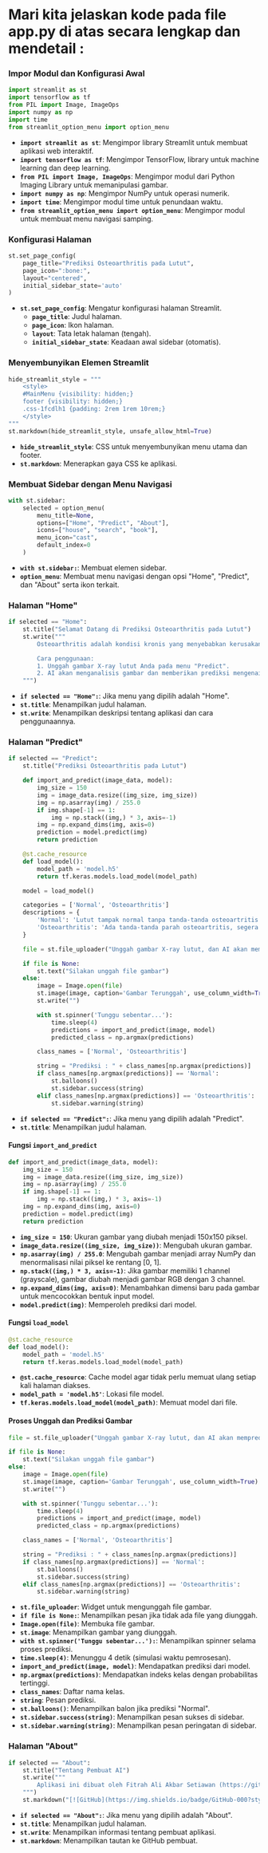 # Mari kita jelaskan kode pada file app.py di atas secara lengkap dan mendetail :

### Impor Modul dan Konfigurasi Awal

```python
import streamlit as st  
import tensorflow as tf
from PIL import Image, ImageOps
import numpy as np
import time
from streamlit_option_menu import option_menu
```
- **`import streamlit as st`**: Mengimpor library Streamlit untuk membuat aplikasi web interaktif.
- **`import tensorflow as tf`**: Mengimpor TensorFlow, library untuk machine learning dan deep learning.
- **`from PIL import Image, ImageOps`**: Mengimpor modul dari Python Imaging Library untuk memanipulasi gambar.
- **`import numpy as np`**: Mengimpor NumPy untuk operasi numerik.
- **`import time`**: Mengimpor modul time untuk penundaan waktu.
- **`from streamlit_option_menu import option_menu`**: Mengimpor modul untuk membuat menu navigasi samping.

### Konfigurasi Halaman

```python
st.set_page_config(
    page_title="Prediksi Osteoarthritis pada Lutut",
    page_icon=":bone:",
    layout="centered",
    initial_sidebar_state='auto'
)
```
- **`st.set_page_config`**: Mengatur konfigurasi halaman Streamlit.
  - **`page_title`**: Judul halaman.
  - **`page_icon`**: Ikon halaman.
  - **`layout`**: Tata letak halaman (tengah).
  - **`initial_sidebar_state`**: Keadaan awal sidebar (otomatis).

### Menyembunyikan Elemen Streamlit

```python
hide_streamlit_style = """
    <style>
    #MainMenu {visibility: hidden;}
    footer {visibility: hidden;}
    .css-1fcdlh1 {padding: 2rem 1rem 10rem;}
    </style>
"""
st.markdown(hide_streamlit_style, unsafe_allow_html=True)
```
- **`hide_streamlit_style`**: CSS untuk menyembunyikan menu utama dan footer.
- **`st.markdown`**: Menerapkan gaya CSS ke aplikasi.

### Membuat Sidebar dengan Menu Navigasi

```python
with st.sidebar:
    selected = option_menu(
        menu_title=None,
        options=["Home", "Predict", "About"],
        icons=["house", "search", "book"],
        menu_icon="cast",
        default_index=0
    )
```
- **`with st.sidebar:`**: Membuat elemen sidebar.
- **`option_menu`**: Membuat menu navigasi dengan opsi "Home", "Predict", dan "About" serta ikon terkait.

### Halaman "Home"

```python
if selected == "Home":
    st.title("Selamat Datang di Prediksi Osteoarthritis pada Lutut")
    st.write("""
        Osteoarthritis adalah kondisi kronis yang menyebabkan kerusakan pada sendi lutut, yang dapat menyebabkan rasa sakit dan penurunan fungsi. Aplikasi ini menggunakan AI untuk menganalisis gambar X-ray lutut dan memprediksi apakah ada tanda-tanda osteoarthritis.

        Cara penggunaan:
        1. Unggah gambar X-ray lutut Anda pada menu "Predict".
        2. AI akan menganalisis gambar dan memberikan prediksi mengenai kondisi lutut Anda.
    """)
```
- **`if selected == "Home":`**: Jika menu yang dipilih adalah "Home".
- **`st.title`**: Menampilkan judul halaman.
- **`st.write`**: Menampilkan deskripsi tentang aplikasi dan cara penggunaannya.

### Halaman "Predict"

```python
if selected == "Predict":
    st.title("Prediksi Osteoarthritis pada Lutut")

    def import_and_predict(image_data, model):
        img_size = 150
        img = image_data.resize((img_size, img_size))
        img = np.asarray(img) / 255.0
        if img.shape[-1] == 1:
            img = np.stack((img,) * 3, axis=-1)
        img = np.expand_dims(img, axis=0)
        prediction = model.predict(img)
        return prediction

    @st.cache_resource
    def load_model():
        model_path = 'model.h5'
        return tf.keras.models.load_model(model_path)

    model = load_model()

    categories = ['Normal', 'Osteoarthritis']
    descriptions = {
        'Normal': 'Lutut tampak normal tanpa tanda-tanda osteoartritis.',
        'Osteoarthritis': 'Ada tanda-tanda parah osteoartritis, segera periksakan diri anda ke dokter untuk penanganan lebih lanjut.'
    }

    file = st.file_uploader("Unggah gambar X-ray lutut, dan AI akan memprediksi kondisinya", type=["jpg", "png", "jpeg"])

    if file is None:
        st.text("Silakan unggah file gambar")
    else:
        image = Image.open(file)
        st.image(image, caption='Gambar Terunggah', use_column_width=True)
        st.write("")

        with st.spinner('Tunggu sebentar...'):
            time.sleep(4)
            predictions = import_and_predict(image, model)
            predicted_class = np.argmax(predictions)

        class_names = ['Normal', 'Osteoarthritis']

        string = "Prediksi : " + class_names[np.argmax(predictions)]
        if class_names[np.argmax(predictions)] == 'Normal':
            st.balloons()
            st.sidebar.success(string)
        elif class_names[np.argmax(predictions)] == 'Osteoarthritis':
            st.sidebar.warning(string)
```
- **`if selected == "Predict":`**: Jika menu yang dipilih adalah "Predict".
- **`st.title`**: Menampilkan judul halaman.

#### Fungsi `import_and_predict`

```python
def import_and_predict(image_data, model):
    img_size = 150
    img = image_data.resize((img_size, img_size))
    img = np.asarray(img) / 255.0
    if img.shape[-1] == 1:
        img = np.stack((img,) * 3, axis=-1)
    img = np.expand_dims(img, axis=0)
    prediction = model.predict(img)
    return prediction
```
- **`img_size = 150`**: Ukuran gambar yang diubah menjadi 150x150 piksel.
- **`image_data.resize((img_size, img_size))`**: Mengubah ukuran gambar.
- **`np.asarray(img) / 255.0`**: Mengubah gambar menjadi array NumPy dan menormalisasi nilai piksel ke rentang [0, 1].
- **`np.stack((img,) * 3, axis=-1)`**: Jika gambar memiliki 1 channel (grayscale), gambar diubah menjadi gambar RGB dengan 3 channel.
- **`np.expand_dims(img, axis=0)`**: Menambahkan dimensi baru pada gambar untuk mencocokkan bentuk input model.
- **`model.predict(img)`**: Memperoleh prediksi dari model.

#### Fungsi `load_model`

```python
@st.cache_resource
def load_model():
    model_path = 'model.h5'
    return tf.keras.models.load_model(model_path)
```
- **`@st.cache_resource`**: Cache model agar tidak perlu memuat ulang setiap kali halaman diakses.
- **`model_path = 'model.h5'`**: Lokasi file model.
- **`tf.keras.models.load_model(model_path)`**: Memuat model dari file.

#### Proses Unggah dan Prediksi Gambar

```python
file = st.file_uploader("Unggah gambar X-ray lutut, dan AI akan memprediksi kondisinya", type=["jpg", "png", "jpeg"])

if file is None:
    st.text("Silakan unggah file gambar")
else:
    image = Image.open(file)
    st.image(image, caption='Gambar Terunggah', use_column_width=True)
    st.write("")

    with st.spinner('Tunggu sebentar...'):
        time.sleep(4)
        predictions = import_and_predict(image, model)
        predicted_class = np.argmax(predictions)

    class_names = ['Normal', 'Osteoarthritis']

    string = "Prediksi : " + class_names[np.argmax(predictions)]
    if class_names[np.argmax(predictions)] == 'Normal':
        st.balloons()
        st.sidebar.success(string)
    elif class_names[np.argmax(predictions)] == 'Osteoarthritis':
        st.sidebar.warning(string)
```
- **`st.file_uploader`**: Widget untuk mengunggah file gambar.
- **`if file is None:`**: Menampilkan pesan jika tidak ada file yang diunggah.
- **`Image.open(file)`**: Membuka file gambar.
- **`st.image`**: Menampilkan gambar yang diunggah.
- **`with st.spinner('Tunggu sebentar...'):`**: Menampilkan spinner selama proses prediksi.
- **`time.sleep(4)`**: Menunggu 4 detik (simulasi waktu pemrosesan).
- **`import_and_predict(image, model)`**: Mendapatkan prediksi dari model.
- **`np.argmax(predictions)`**: Mendapatkan indeks kelas dengan probabilitas tertinggi.
- **`class_names`**: Daftar nama kelas.
- **`string`**: Pesan prediksi.
- **`st.balloons()`**: Menampilkan balon jika prediksi "Normal".
- **`st.sidebar.success(string)`**: Menampilkan pesan sukses di sidebar.
- **`st.sidebar.warning(string)`**: Menampilkan pesan peringatan di sidebar.

### Halaman "About"

```python
if selected == "About":
    st.title("Tentang Pembuat AI")
    st.write("""
        Aplikasi ini dibuat oleh Fitrah Ali Akbar Setiawan (https://github.com/KOCOKERZ) yang memiliki minat besar dalam pengembangan AI. Anda dapat melihat proyek-proyek lainnya di GitHub saya.
    """)
    st.markdown("[![GitHub](https://img.shields.io/badge/GitHub-000?style=for-the-badge&logo=github&logoColor=white)](https://github.com/KOCOKERZ)")
```
- **`if selected == "About":`**: Jika menu yang dipilih adalah "About".
- **`st.title`**: Menampilkan judul halaman.
- **`st.write`**: Menampilkan informasi tentang pembuat aplikasi.
- **`st.markdown`**: Menampilkan tautan ke GitHub pembuat.
